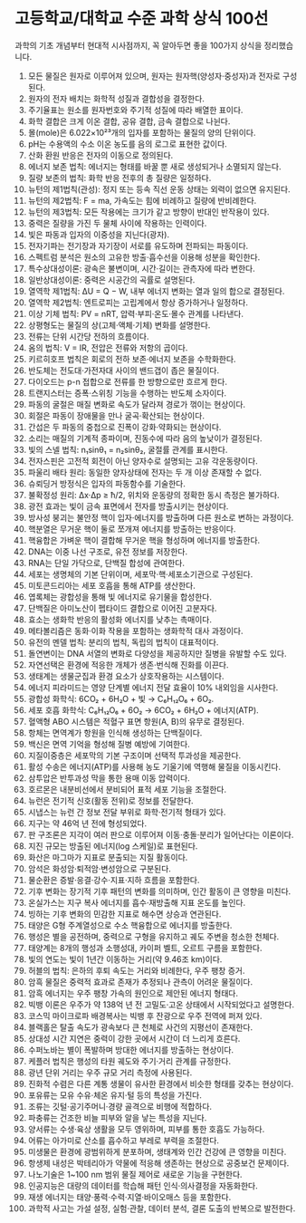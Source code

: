 # 고등학교/대학교 수준 과학 상식 100선

과학의 기초 개념부터 현대적 시사점까지, 꼭 알아두면 좋을 100가지 상식을 정리했습니다.

1. 모든 물질은 원자로 이루어져 있으며, 원자는 원자핵(양성자·중성자)과 전자로 구성된다.
2. 원자의 전자 배치는 화학적 성질과 결합성을 결정한다.
3. 주기율표는 원소를 원자번호와 주기적 성질에 따라 배열한 표이다.
4. 화학 결합은 크게 이온 결합, 공유 결합, 금속 결합으로 나뉜다.
5. 몰(mole)은 6.022×10²³개의 입자를 포함하는 물질의 양의 단위이다.
6. pH는 수용액의 수소 이온 농도를 음의 로그로 표현한 값이다.
7. 산화 환원 반응은 전자의 이동으로 정의된다.
8. 에너지 보존 법칙: 에너지는 형태를 바꿀 뿐 새로 생성되거나 소멸되지 않는다.
9. 질량 보존의 법칙: 화학 반응 전후의 총 질량은 일정하다.
10. 뉴턴의 제1법칙(관성): 정지 또는 등속 직선 운동 상태는 외력이 없으면 유지된다.
11. 뉴턴의 제2법칙: F = ma, 가속도는 힘에 비례하고 질량에 반비례한다.
12. 뉴턴의 제3법칙: 모든 작용에는 크기가 같고 방향이 반대인 반작용이 있다.
13. 중력은 질량을 가진 두 물체 사이에 작용하는 인력이다.
14. 빛은 파동과 입자의 이중성을 지닌다(광자).
15. 전자기파는 전기장과 자기장이 서로를 유도하며 전파되는 파동이다.
16. 스펙트럼 분석은 원소의 고유한 방출·흡수선을 이용해 성분을 확인한다.
17. 특수상대성이론: 광속은 불변이며, 시간·길이는 관측자에 따라 변한다.
18. 일반상대성이론: 중력은 시공간의 곡률로 설명된다.
19. 열역학 제1법칙: ΔU = Q − W, 내부 에너지 변화는 열과 일의 합으로 결정된다.
20. 열역학 제2법칙: 엔트로피는 고립계에서 항상 증가하거나 일정하다.
21. 이상 기체 법칙: PV = nRT, 압력·부피·온도·몰수 관계를 나타낸다.
22. 상평형도는 물질의 상(고체·액체·기체) 변화를 설명한다.
23. 전류는 단위 시간당 전하의 흐름이다.
24. 옴의 법칙: V = IR, 전압은 전류와 저항의 곱이다.
25. 키르히호프 법칙은 회로의 전하 보존·에너지 보존을 수학화한다.
26. 반도체는 전도대·가전자대 사이의 밴드갭이 좁은 물질이다.
27. 다이오드는 p-n 접합으로 전류를 한 방향으로만 흐르게 한다.
28. 트랜지스터는 증폭·스위칭 기능을 수행하는 반도체 소자이다.
29. 파동의 굴절은 매질 변화로 속도가 달라져 경로가 꺾이는 현상이다.
30. 회절은 파동이 장애물을 만나 굴곡·확산되는 현상이다.
31. 간섭은 두 파동의 중첩으로 진폭이 강화·약화되는 현상이다.
32. 소리는 매질의 기계적 종파이며, 진동수에 따라 음의 높낮이가 결정된다.
33. 빛의 스넬 법칙: n₁sinθ₁ = n₂sinθ₂, 굴절률 관계를 표시한다.
34. 전자스핀은 고전적 회전이 아닌 양자수로 설명되는 고유 각운동량이다.
35. 파울리 배타 원리: 동일한 양자상태에 전자는 두 개 이상 존재할 수 없다.
36. 슈뢰딩거 방정식은 입자의 파동함수를 기술한다.
37. 불확정성 원리: Δx·Δp ≥ ħ/2, 위치와 운동량의 정확한 동시 측정은 불가하다.
38. 광전 효과는 빛이 금속 표면에서 전자를 방출시키는 현상이다.
39. 방사성 붕괴는 불안정 핵이 입자·에너지를 방출하며 다른 원소로 변하는 과정이다.
40. 핵분열은 무거운 핵이 둘로 쪼개져 에너지를 방출하는 반응이다.
41. 핵융합은 가벼운 핵이 결합해 무거운 핵을 형성하며 에너지를 방출한다.
42. DNA는 이중 나선 구조로, 유전 정보를 저장한다.
43. RNA는 단일 가닥으로, 단백질 합성에 관여한다.
44. 세포는 생명체의 기본 단위이며, 세포막·핵·세포소기관으로 구성된다.
45. 미토콘드리아는 세포 호흡을 통해 ATP를 생산한다.
46. 엽록체는 광합성을 통해 빛 에너지로 유기물을 합성한다.
47. 단백질은 아미노산이 펩타이드 결합으로 이어진 고분자다.
48. 효소는 생화학 반응의 활성화 에너지를 낮추는 촉매이다.
49. 메타볼리즘은 동화·이화 작용을 포함하는 생화학적 대사 과정이다.
50. 유전의 멘델 법칙: 분리의 법칙, 독립의 법칙이 대표적이다.
51. 돌연변이는 DNA 서열의 변화로 다양성을 제공하지만 질병을 유발할 수도 있다.
52. 자연선택은 환경에 적응한 개체가 생존·번식해 진화를 이끈다.
53. 생태계는 생물군집과 환경 요소가 상호작용하는 시스템이다.
54. 에너지 피라미드는 영양 단계별 에너지 전달 효율이 10% 내외임을 시사한다.
55. 광합성 화학식: 6CO₂ + 6H₂O + 빛 → C₆H₁₂O₆ + 6O₂.
56. 세포 호흡 화학식: C₆H₁₂O₆ + 6O₂ → 6CO₂ + 6H₂O + 에너지(ATP).
57. 혈액형 ABO 시스템은 적혈구 표면 항원(A, B)의 유무로 결정된다.
58. 항체는 면역계가 항원을 인식해 생성하는 단백질이다.
59. 백신은 면역 기억을 형성해 질병 예방에 기여한다.
60. 지질이중층은 세포막의 기본 구조이며 선택적 투과성을 제공한다.
61. 활성 수송은 에너지(ATP)를 사용해 농도 기울기에 역행해 물질을 이동시킨다.
62. 삼투압은 반투과성 막을 통한 용매 이동 압력이다.
63. 호르몬은 내분비선에서 분비되어 표적 세포 기능을 조절한다.
64. 뉴런은 전기적 신호(활동 전위)로 정보를 전달한다.
65. 시냅스는 뉴런 간 정보 전달 부위로 화학·전기적 형태가 있다.
66. 지구는 약 46억 년 전에 형성되었다.
67. 판 구조론은 지각이 여러 판으로 이루어져 이동·충돌·분리가 일어난다는 이론이다.
68. 지진 규모는 방출된 에너지(log 스케일)로 표현된다.
69. 화산은 마그마가 지표로 분출되는 지질 활동이다.
70. 암석은 화성암·퇴적암·변성암으로 구분된다.
71. 물순환은 증발·응결·강수·지표·지하 흐름을 포함한다.
72. 기후 변화는 장기적 기후 패턴의 변화를 의미하며, 인간 활동이 큰 영향을 미친다.
73. 온실가스는 지구 복사 에너지를 흡수·재방출해 지표 온도를 높인다.
74. 빙하는 기후 변화의 민감한 지표로 해수면 상승과 연관된다.
75. 태양은 G형 주계열성으로 수소 핵융합으로 에너지를 방출한다.
76. 행성은 별을 공전하며, 중력으로 구형을 유지하고 궤도 주변을 청소한 천체다.
77. 태양계는 8개의 행성과 소행성대, 카이퍼 벨트, 오르트 구름을 포함한다.
78. 빛의 연도는 빛이 1년간 이동하는 거리(약 9.46조 km)이다.
79. 허블의 법칙: 은하의 후퇴 속도는 거리와 비례한다, 우주 팽창 증거.
80. 암흑 물질은 중력적 효과로 존재가 추정되나 관측이 어려운 물질이다.
81. 암흑 에너지는 우주 팽창 가속의 원인으로 제안된 에너지 형태다.
82. 빅뱅 이론은 우주가 약 138억 년 전 고밀도·고온 상태에서 시작되었다고 설명한다.
83. 코스믹 마이크로파 배경복사는 빅뱅 후 잔광으로 우주 전역에 퍼져 있다.
84. 블랙홀은 탈출 속도가 광속보다 큰 천체로 사건의 지평선이 존재한다.
85. 상대성 시간 지연은 중력이 강한 곳에서 시간이 더 느리게 흐른다.
86. 수퍼노바는 별이 폭발하며 방대한 에너지를 방출하는 현상이다.
87. 케플러 법칙은 행성의 타원 궤도와 주기·거리 관계를 규정한다.
88. 광년 단위 거리는 우주 규모 거리 측정에 사용된다.
89. 진화적 수렴은 다른 계통 생물이 유사한 환경에서 비슷한 형태를 갖추는 현상이다.
90. 포유류는 모유 수유·체온 유지·털 등의 특성을 가진다.
91. 조류는 깃털·공기주머니·경량 골격으로 비행에 적합하다.
92. 파충류는 건조한 비늘 피부와 알을 낳는 특성을 지닌다.
93. 양서류는 수생·육상 생활을 모두 영위하며, 피부를 통한 호흡도 가능하다.
94. 어류는 아가미로 산소를 흡수하고 부레로 부력을 조절한다.
95. 미생물은 환경에 광범위하게 분포하며, 생태계와 인간 건강에 큰 영향을 미친다.
96. 항생제 내성은 박테리아가 약물에 적응해 생존하는 현상으로 공중보건 문제이다.
97. 나노기술은 1~100 nm 범위 물질 제어로 새로운 기능을 구현한다.
98. 인공지능은 대량의 데이터를 학습해 패턴 인식·의사결정을 자동화한다.
99. 재생 에너지는 태양·풍력·수력·지열·바이오매스 등을 포함한다.
100. 과학적 사고는 가설 설정, 실험·관찰, 데이터 분석, 결론 도출의 반복으로 발전한다.